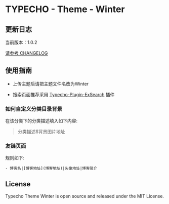 # TYPECHO - Theme - Winter

## 更新日志
当前版本：1.0.2

[请参考 CHANGELOG](./CHANGELOG.md)

## 使用指南
* 上传主题后请把主题文件名改为Winter

* 搜索页面推荐采用 [Typecho-Plugin-ExSearch](https://github.com/AlanDecode/Typecho-Plugin-ExSearch) 插件

### 如何自定义分类目录背景
在该分类下的分类描述填入如下内容:
> 分类描述$背景图片地址

### 友链页面
规则如下:
```
- 博客名|[博客地址](博客地址)|头像地址|博客简介
```

## License
Typecho Theme Winter is open source and released under the MIT License.
